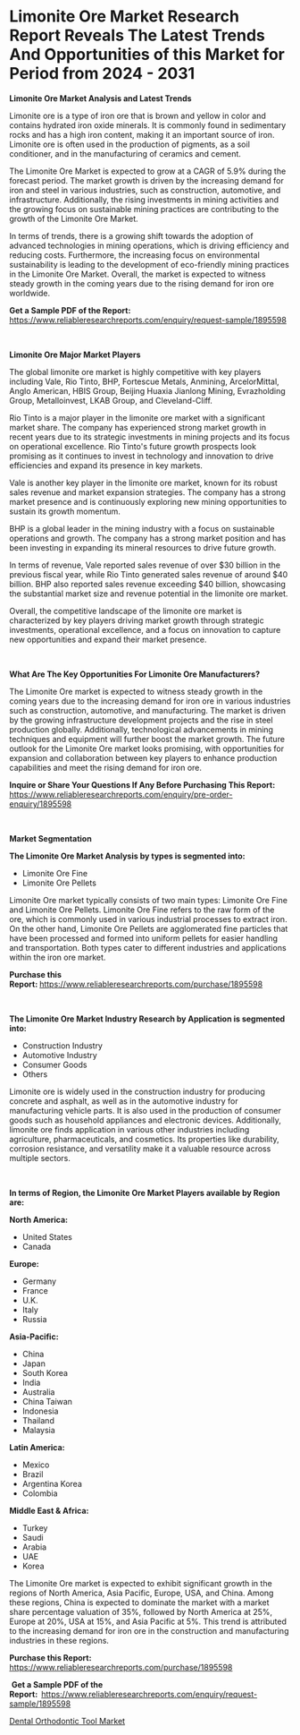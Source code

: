 <p><h1>Limonite Ore Market Research Report Reveals The Latest Trends And Opportunities of this Market for Period from 2024 - 2031</h1></p><p><strong>Limonite Ore Market Analysis and Latest Trends</strong></p>
<p><p>Limonite ore is a type of iron ore that is brown and yellow in color and contains hydrated iron oxide minerals. It is commonly found in sedimentary rocks and has a high iron content, making it an important source of iron. Limonite ore is often used in the production of pigments, as a soil conditioner, and in the manufacturing of ceramics and cement.</p><p>The Limonite Ore Market is expected to grow at a CAGR of 5.9% during the forecast period. The market growth is driven by the increasing demand for iron and steel in various industries, such as construction, automotive, and infrastructure. Additionally, the rising investments in mining activities and the growing focus on sustainable mining practices are contributing to the growth of the Limonite Ore Market.</p><p>In terms of trends, there is a growing shift towards the adoption of advanced technologies in mining operations, which is driving efficiency and reducing costs. Furthermore, the increasing focus on environmental sustainability is leading to the development of eco-friendly mining practices in the Limonite Ore Market. Overall, the market is expected to witness steady growth in the coming years due to the rising demand for iron ore worldwide.</p></p>
<p><strong>Get a Sample PDF of the Report:&nbsp;</strong> <a href="https://www.reliableresearchreports.com/enquiry/request-sample/1895598">https://www.reliableresearchreports.com/enquiry/request-sample/1895598</a></p>
<p>&nbsp;</p>
<p><strong>Limonite Ore Major Market Players</strong></p>
<p><p>The global limonite ore market is highly competitive with key players including Vale, Rio Tinto, BHP, Fortescue Metals, Anmining, ArcelorMittal, Anglo American, HBIS Group, Beijing Huaxia Jianlong Mining, Evrazholding Group, Metalloinvest, LKAB Group, and Cleveland-Cliff. </p><p>Rio Tinto is a major player in the limonite ore market with a significant market share. The company has experienced strong market growth in recent years due to its strategic investments in mining projects and its focus on operational excellence. Rio Tinto's future growth prospects look promising as it continues to invest in technology and innovation to drive efficiencies and expand its presence in key markets.</p><p>Vale is another key player in the limonite ore market, known for its robust sales revenue and market expansion strategies. The company has a strong market presence and is continuously exploring new mining opportunities to sustain its growth momentum.</p><p>BHP is a global leader in the mining industry with a focus on sustainable operations and growth. The company has a strong market position and has been investing in expanding its mineral resources to drive future growth.</p><p>In terms of revenue, Vale reported sales revenue of over $30 billion in the previous fiscal year, while Rio Tinto generated sales revenue of around $40 billion. BHP also reported sales revenue exceeding $40 billion, showcasing the substantial market size and revenue potential in the limonite ore market.</p><p>Overall, the competitive landscape of the limonite ore market is characterized by key players driving market growth through strategic investments, operational excellence, and a focus on innovation to capture new opportunities and expand their market presence.</p></p>
<p>&nbsp;</p>
<p><strong>What Are The Key Opportunities For Limonite Ore Manufacturers?</strong></p>
<p><p>The Limonite Ore market is expected to witness steady growth in the coming years due to the increasing demand for iron ore in various industries such as construction, automotive, and manufacturing. The market is driven by the growing infrastructure development projects and the rise in steel production globally. Additionally, technological advancements in mining techniques and equipment will further boost the market growth. The future outlook for the Limonite Ore market looks promising, with opportunities for expansion and collaboration between key players to enhance production capabilities and meet the rising demand for iron ore.</p></p>
<p><strong>Inquire or Share Your Questions If Any Before Purchasing This Report:</strong> <a href="https://www.reliableresearchreports.com/enquiry/pre-order-enquiry/1895598">https://www.reliableresearchreports.com/enquiry/pre-order-enquiry/1895598</a></p>
<p>&nbsp;</p>
<p><strong>Market Segmentation</strong></p>
<p><strong>The Limonite Ore Market Analysis by types is segmented into:</strong></p>
<p><ul><li>Limonite Ore Fine</li><li>Limonite Ore Pellets</li></ul></p>
<p><p>Limonite Ore market typically consists of two main types: Limonite Ore Fine and Limonite Ore Pellets. Limonite Ore Fine refers to the raw form of the ore, which is commonly used in various industrial processes to extract iron. On the other hand, Limonite Ore Pellets are agglomerated fine particles that have been processed and formed into uniform pellets for easier handling and transportation. Both types cater to different industries and applications within the iron ore market.</p></p>
<p><strong>Purchase this Report:&nbsp;</strong><a href="https://www.reliableresearchreports.com/purchase/1895598">https://www.reliableresearchreports.com/purchase/1895598</a></p>
<p>&nbsp;</p>
<p><strong>The Limonite Ore Market Industry Research by Application is segmented into:</strong></p>
<p><ul><li>Construction Industry</li><li>Automotive Industry</li><li>Consumer Goods</li><li>Others</li></ul></p>
<p><p>Limonite ore is widely used in the construction industry for producing concrete and asphalt, as well as in the automotive industry for manufacturing vehicle parts. It is also used in the production of consumer goods such as household appliances and electronic devices. Additionally, limonite ore finds application in various other industries including agriculture, pharmaceuticals, and cosmetics. Its properties like durability, corrosion resistance, and versatility make it a valuable resource across multiple sectors.</p></p>
<p>&nbsp;</p>
<p><strong>In terms of Region, the Limonite Ore Market Players available by Region are:</strong></p>
<p>
    <p> <strong> North America: </strong>
        <ul>
            <li>United States</li>
            <li>Canada</li>
        </ul>
        </p> 
    <p> <strong> Europe: </strong>
        <ul>
            <li>Germany</li>
            <li>France</li>
            <li>U.K.</li>
            <li>Italy</li>
            <li>Russia</li>
        </ul>
        </p> 
    <p> <strong> Asia-Pacific: </strong>
        <ul>
            <li>China</li>
            <li>Japan</li>
            <li>South Korea</li>
            <li>India</li>
            <li>Australia</li>
            <li>China Taiwan</li>
            <li>Indonesia</li>
            <li>Thailand</li>
            <li>Malaysia</li>
        </ul>
        </p> 
    <p> <strong> Latin America: </strong>
        <ul>
            <li>Mexico</li>
            <li>Brazil</li>
            <li>Argentina Korea</li>
            <li>Colombia</li>
        </ul>
        </p> 
    <p> <strong> Middle East & Africa: </strong>
        <ul>
            <li>Turkey</li>
            <li>Saudi</li>
            <li>Arabia</li>
            <li>UAE</li>
            <li>Korea</li>
        </ul>
    </p>
    </p>
<p><p>The Limonite Ore market is expected to exhibit significant growth in the regions of North America, Asia Pacific, Europe, USA, and China. Among these regions, China is expected to dominate the market with a market share percentage valuation of 35%, followed by North America at 25%, Europe at 20%, USA at 15%, and Asia Pacific at 5%. This trend is attributed to the increasing demand for iron ore in the construction and manufacturing industries in these regions.</p></p>
<p><strong>Purchase this Report: </strong><a href="https://www.reliableresearchreports.com/purchase/1895598">https://www.reliableresearchreports.com/purchase/1895598</a></p>
<p>&nbsp;<strong>Get a Sample PDF of the Report:&nbsp;&nbsp;</strong><a href="https://www.reliableresearchreports.com/enquiry/request-sample/1895598">https://www.reliableresearchreports.com/enquiry/request-sample/1895598</a></p>
<p><strong></strong></p>
<p><p><a href="https://metal-farmhouse-e95.notion.site/Dental-Orthodontic-Tool-Market-Size-and-Examines-its-Market-Scope-with-a-Primary-Focus-on-Growth-O-0cf4eb30e5fc441181057b15726194dc">Dental Orthodontic Tool Market</a></p></p>